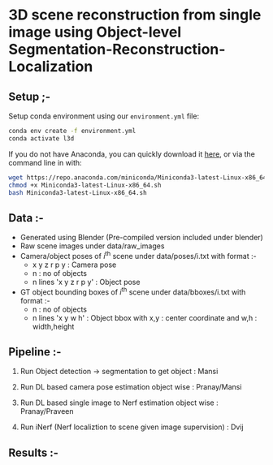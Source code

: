 # 3D scene reconstruction from single image using Object-level Segmentation-Reconstruction-Localization

##  Setup ;-

Setup conda environment using our `environment.yml` file:

```bash
conda env create -f environment.yml
conda activate l3d
```

If you do not have Anaconda, you can quickly download it [here](https://docs.conda.io/en/latest/miniconda.html), or via the command line in with:

```bash
wget https://repo.anaconda.com/miniconda/Miniconda3-latest-Linux-x86_64.sh
chmod +x Miniconda3-latest-Linux-x86_64.sh
bash Miniconda3-latest-Linux-x86_64.sh
```

## Data :-

* Generated using Blender (Pre-compiled version included under blender)
* Raw scene images under data/raw_images
* Camera/object poses of $i^\text{th}$ scene under data/poses/i.txt with format :-
    * x y z r p y : Camera pose
    * n : no of objects
    * n lines 'x y z r p y' : Object pose
* GT object bounding boxes of $i^\text{th}$ scene under data/bboxes/i.txt with format :-
    * n : no of objects
    * n lines 'x y w h' : Object bbox with x,y : center coordinate and w,h : width,height
 
## Pipeline :-

1. Run Object detection -> segmentation to get object : Mansi

2. Run DL based camera pose estimation object wise : Pranay/Mansi

3. Run DL based single image to Nerf estimation object wise : Pranay/Praveen

4. Run iNerf (Nerf localiztion to scene given image supervision) : Dvij

## Results :-
